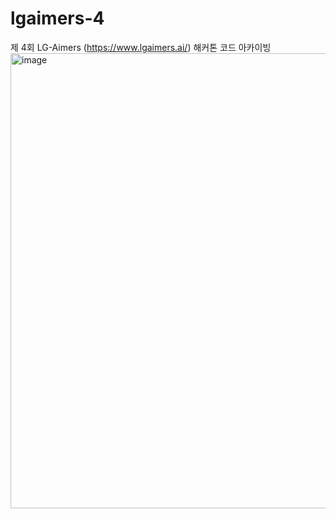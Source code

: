 # lgaimers-4
제 4회 LG-Aimers (https://www.lgaimers.ai/) 해커톤 코드 아카이빙
<img width="728" alt="image" src="https://github.com/sangohkim/lgaimers-4/assets/48672097/a50eba56-f489-4a17-87fc-fef42bcb4723">
